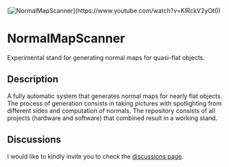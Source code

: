 [![NormalMapScanner](https://j.gifs.com/83NlR5.gif "https://www.youtube.com/watch?v=KlRckV2yOt0")](https://www.youtube.com/watch?v=KlRckV2yOt0)
# NormalMapScanner
Experimental stand for generating normal maps for quasi-flat objects.

## Description
A fully automatic system that generates normal maps for nearly flat objects. The process of generation consists in taking pictures with spotlighting from different sides and computation of normals. The repository consists of all projects (hardware and software) that combined result in a working stand.

## Discussions
I would like to kindly invite you to check the [discussions page](https://github.com/LigasN/NormalMapScanner/discussions).
